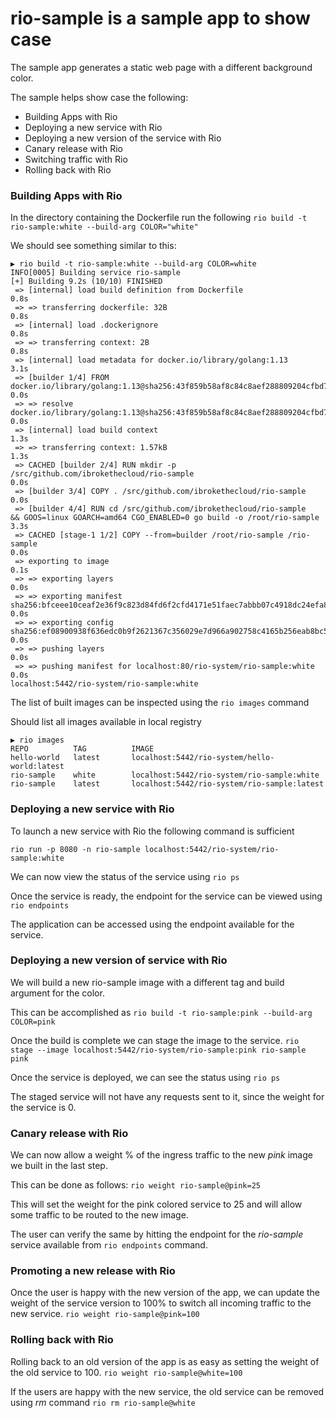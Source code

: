 # rio-sample is a sample app to show case

The sample app generates a static web page with a different background color.

The sample helps show case the following:

- Building Apps with Rio
- Deploying a new service with Rio
- Deploying a new version of the service with Rio
- Canary release with Rio
- Switching traffic with Rio
- Rolling back with Rio

### Building Apps with Rio
In the directory containing the Dockerfile run the following
`rio build -t rio-sample:white --build-arg COLOR="white"`

We should see something similar to this:
```
▶ rio build -t rio-sample:white --build-arg COLOR=white
INFO[0005] Building service rio-sample
[+] Building 9.2s (10/10) FINISHED
 => [internal] load build definition from Dockerfile                                                                                                                                                                                                                            0.8s
 => => transferring dockerfile: 32B                                                                                                                                                                                                                                             0.8s
 => [internal] load .dockerignore                                                                                                                                                                                                                                               0.8s
 => => transferring context: 2B                                                                                                                                                                                                                                                 0.8s
 => [internal] load metadata for docker.io/library/golang:1.13                                                                                                                                                                                                                  3.1s
 => [builder 1/4] FROM docker.io/library/golang:1.13@sha256:43f859b58af8c84c8aef288809204cfbd7cb88dbd4b0cf473dd4fb86693403ad                                                                                                                                                    0.0s
 => => resolve docker.io/library/golang:1.13@sha256:43f859b58af8c84c8aef288809204cfbd7cb88dbd4b0cf473dd4fb86693403ad                                                                                                                                                            0.0s
 => [internal] load build context                                                                                                                                                                                                                                               1.3s
 => => transferring context: 1.57kB                                                                                                                                                                                                                                             1.3s
 => CACHED [builder 2/4] RUN mkdir -p /src/github.com/ibrokethecloud/rio-sample                                                                                                                                                                                                 0.0s
 => [builder 3/4] COPY . /src/github.com/ibrokethecloud/rio-sample                                                                                                                                                                                                              0.0s
 => [builder 4/4] RUN cd /src/github.com/ibrokethecloud/rio-sample     && GOOS=linux GOARCH=amd64 CGO_ENABLED=0 go build -o /root/rio-sample                                                                                                                                    3.3s
 => CACHED [stage-1 1/2] COPY --from=builder /root/rio-sample /rio-sample                                                                                                                                                                                                       0.0s
 => exporting to image                                                                                                                                                                                                                                                          0.1s
 => => exporting layers                                                                                                                                                                                                                                                         0.0s
 => => exporting manifest sha256:bfceee10ceaf2e36f9c823d84fd6f2cfd4171e51faec7abbb07c4918dc24efa8                                                                                                                                                                               0.0s
 => => exporting config sha256:ef08900938f636edc0b9f2621367c356029e7d966a902758c4165b256eab8bc5                                                                                                                                                                                 0.0s
 => => pushing layers                                                                                                                                                                                                                                                           0.0s
 => => pushing manifest for localhost:80/rio-system/rio-sample:white                                                                                                                                                                                                            0.0s
localhost:5442/rio-system/rio-sample:white
```

The list of built images can be inspected using the `rio images` command

Should list all images available in local registry

```
▶ rio images
REPO          TAG          IMAGE
hello-world   latest       localhost:5442/rio-system/hello-world:latest
rio-sample    white        localhost:5442/rio-system/rio-sample:white
rio-sample    latest       localhost:5442/rio-system/rio-sample:latest
```

### Deploying a new service with Rio
To launch a new service with Rio the following command is sufficient

`rio run -p 8080 -n rio-sample localhost:5442/rio-system/rio-sample:white`

We can now view the status of the service using `rio ps`

Once the service is ready, the endpoint for the service can be viewed using `rio endpoints`

The application can be accessed using the endpoint available for the service.

### Deploying a new version of service with Rio
We will build a new rio-sample image with a different tag and build argument for the color.

This can be accomplished as
`rio build -t rio-sample:pink --build-arg COLOR=pink`

Once the build is complete we can stage the image to the service.
`rio stage --image localhost:5442/rio-system/rio-sample:pink rio-sample pink`

Once the service is deployed, we can see the status using `rio ps`

The staged service will not have any requests sent to it, since the weight for the service is 0.

### Canary release with Rio
We can now allow a weight % of the ingress traffic to the new *pink* image we built in the last step.

This can be done as follows:
`rio weight rio-sample@pink=25`

This will set the weight for the pink colored service to 25 and will allow some traffic to be routed to the new image.

The user can verify the same by hitting the endpoint for the *rio-sample* service available from `rio endpoints` command.

### Promoting a new release with Rio
Once the user is happy with the new version of the app, we can update the weight of the service version to 100% to switch all incoming traffic to the new service.
`rio weight rio-sample@pink=100`

### Rolling back with Rio
Rolling back to an old version of the app is as easy as setting the weight of the old service to 100.
`rio weight rio-sample@white=100`

If the users are happy with the new service, the old service can be removed using *rm* command
`rio rm rio-sample@white`
